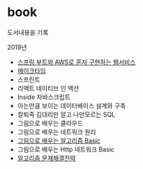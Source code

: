 # book
도서내용을 기록

2019년 
- [스프링 부트와 AWS로 혼자 구현하는 웹서비스](https://github.com/bluewow/book/tree/master/SpringBootWithAWS)
- [메이크타임](https://github.com/bluewow/book/tree/master/MakeTime)
- 스프린트 
- 리액트 네이티브 인 액션
- Inside 자바스크립트
- 아는만큼 보이는 데이터베이스 설계와 구축
- 칼퇴족 김대리만 알고 나만모르는 SQL
- 그림으로 배우는 클라우드
- 그림으로 배우는 네트워크 원리
- [그림으로 배우는 알고리즘 Basic](https://www.notion.so/6971de8d1d1a4e78a559858858881fe9)
- 그림으로 배우는 Http 네트워크 Basic
- [알고리즘 문제해결전략](https://www.notion.so/128a2f53b315408ebc7357ccd5ebc73d)
<!--stackedit_data:
eyJoaXN0b3J5IjpbLTEyMTU5NDQzMDNdfQ==
-->
